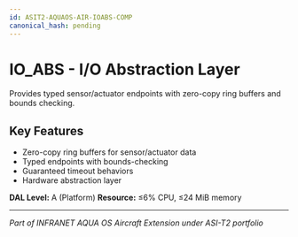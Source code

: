 ```yaml
---
id: ASIT2-AQUAOS-AIR-IOABS-COMP
canonical_hash: pending
---
```


# IO_ABS - I/O Abstraction Layer

Provides typed sensor/actuator endpoints with zero-copy ring buffers and bounds checking.

## Key Features
- Zero-copy ring buffers for sensor/actuator data
- Typed endpoints with bounds-checking 
- Guaranteed timeout behaviors
- Hardware abstraction layer

**DAL Level:** A (Platform)
**Resource:** ≤6% CPU, ≤24 MiB memory

---
*Part of INFRANET AQUA OS Aircraft Extension under ASI-T2 portfolio*